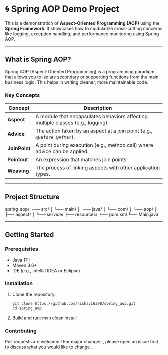 # 🌀 Spring AOP Demo Project

This is a  demonstration of **Aspect-Oriented Programming (AOP)** using the **Spring Framework**. It showcases how to modularize cross-cutting concerns like logging, exception handling, and performance monitoring using Spring AOP.

---

## What is Spring AOP?

Spring AOP (Aspect-Oriented Programming) is a programming paradigm that allows you to isolate secondary or supporting functions from the main business logic. This helps in writing cleaner, more maintainable code.

### Key Concepts

| Concept        | Description |
|----------------|-------------|
| **Aspect**     | A module that encapsulates behaviors affecting multiple classes (e.g., logging). |
| **Advice**     | The action taken by an aspect at a join point (e.g., `@Before`, `@After`). |
| **JoinPoint**  | A point during execution (e.g., method call) where advice can be applied. |
| **Pointcut**   | An expression that matches join points. |
| **Weaving**    | The process of linking aspects with other application types. |

---

##  Project Structure

spring_aop/
├── src/
│   └── main/
│       └── java/
│           └── com/
│               └── aop/
│                   ├── aspect/
│                   └── service/
├── resources/
├── pom.xml
└── Main.java

---

##  Getting Started

### Prerequisites

- Java 17+
- Maven 3.6+
- IDE (e.g., IntelliJ IDEA or Eclipse)

###  Installation

1. Clone the repository:
   ```bash
   git clone https://github.com/rishav16398/spring_aop.git
   cd spring_aop

2. Build and run: mvn clean install

###  Contributing 

Pull requests are welcome ! For major changes , please open an issue first to discuss what you would like to change .

   
  


